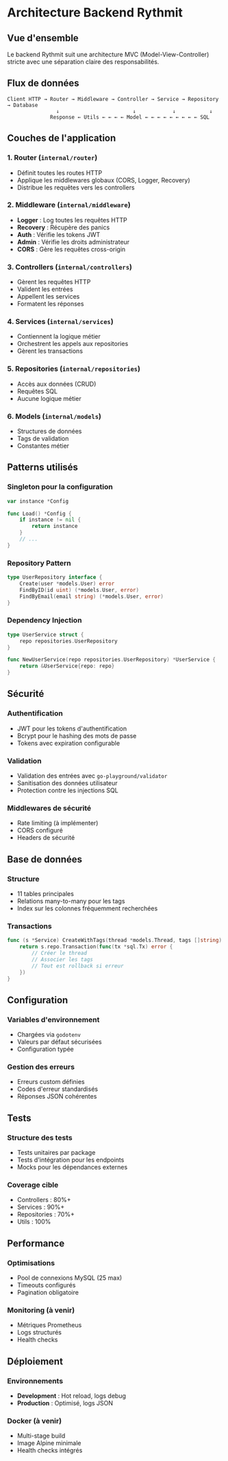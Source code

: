 # Architecture Backend Rythmit

## Vue d'ensemble

Le backend Rythmit suit une architecture MVC (Model-View-Controller) stricte avec une séparation claire des responsabilités.

## Flux de données

```
Client HTTP → Router → Middleware → Controller → Service → Repository → Database
                ↓                        ↓            ↓           ↓
              Response ← Utils ← ← ← ← Model ← ← ← ← ← ← ← ← ← SQL
```

## Couches de l'application

### 1. Router (`internal/router`)
- Définit toutes les routes HTTP
- Applique les middlewares globaux (CORS, Logger, Recovery)
- Distribue les requêtes vers les controllers

### 2. Middleware (`internal/middleware`)
- **Logger** : Log toutes les requêtes HTTP
- **Recovery** : Récupère des panics
- **Auth** : Vérifie les tokens JWT
- **Admin** : Vérifie les droits administrateur
- **CORS** : Gère les requêtes cross-origin

### 3. Controllers (`internal/controllers`)
- Gèrent les requêtes HTTP
- Valident les entrées
- Appellent les services
- Formatent les réponses

### 4. Services (`internal/services`)
- Contiennent la logique métier
- Orchestrent les appels aux repositories
- Gèrent les transactions

### 5. Repositories (`internal/repositories`)
- Accès aux données (CRUD)
- Requêtes SQL
- Aucune logique métier

### 6. Models (`internal/models`)
- Structures de données
- Tags de validation
- Constantes métier

## Patterns utilisés

### Singleton pour la configuration
```go
var instance *Config

func Load() *Config {
    if instance != nil {
        return instance
    }
    // ...
}
```

### Repository Pattern
```go
type UserRepository interface {
    Create(user *models.User) error
    FindByID(id uint) (*models.User, error)
    FindByEmail(email string) (*models.User, error)
}
```

### Dependency Injection
```go
type UserService struct {
    repo repositories.UserRepository
}

func NewUserService(repo repositories.UserRepository) *UserService {
    return &UserService{repo: repo}
}
```

## Sécurité

### Authentification
- JWT pour les tokens d'authentification
- Bcrypt pour le hashing des mots de passe
- Tokens avec expiration configurable

### Validation
- Validation des entrées avec `go-playground/validator`
- Sanitisation des données utilisateur
- Protection contre les injections SQL

### Middlewares de sécurité
- Rate limiting (à implémenter)
- CORS configuré
- Headers de sécurité

## Base de données

### Structure
- 11 tables principales
- Relations many-to-many pour les tags
- Index sur les colonnes fréquemment recherchées

### Transactions
```go
func (s *Service) CreateWithTags(thread *models.Thread, tags []string) error {
    return s.repo.Transaction(func(tx *sql.Tx) error {
        // Créer le thread
        // Associer les tags
        // Tout est rollback si erreur
    })
}
```

## Configuration

### Variables d'environnement
- Chargées via `godotenv`
- Valeurs par défaut sécurisées
- Configuration typée

### Gestion des erreurs
- Erreurs custom définies
- Codes d'erreur standardisés
- Réponses JSON cohérentes

## Tests

### Structure des tests
- Tests unitaires par package
- Tests d'intégration pour les endpoints
- Mocks pour les dépendances externes

### Coverage cible
- Controllers : 80%+
- Services : 90%+
- Repositories : 70%+
- Utils : 100%

## Performance

### Optimisations
- Pool de connexions MySQL (25 max)
- Timeouts configurés
- Pagination obligatoire

### Monitoring (à venir)
- Métriques Prometheus
- Logs structurés
- Health checks

## Déploiement

### Environnements
- **Development** : Hot reload, logs debug
- **Production** : Optimisé, logs JSON

### Docker (à venir)
- Multi-stage build
- Image Alpine minimale
- Health checks intégrés 